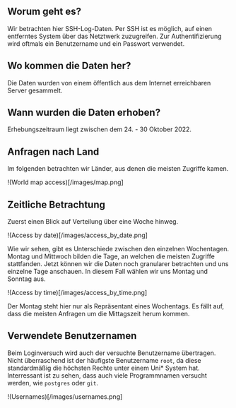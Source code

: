 ## Worum geht es?

Wir betrachten hier SSH-Log-Daten. Per SSH ist es möglich, auf einen entferntes System über das Netztwerk zuzugreifen. Zur Authentifizierung wird oftmals ein Benutzername und ein Passwort verwendet.

## Wo kommen die Daten her?

Die Daten wurden von einem öffentlich aus dem Internet erreichbaren Server gesammelt. 

## Wann wurden die Daten erhoben?

Erhebungszeitraum liegt zwischen dem 24. - 30 Oktober 2022.

## Anfragen nach Land

Im folgenden betrachten wir Länder, aus denen die meisten Zugriffe kamen.

!(World map access)[/images/map.png]

## Zeitliche Betrachtung

Zuerst einen Blick auf Verteilung über eine Woche hinweg. 

!(Access by date)[/images/access_by_date.png]

Wie wir sehen, gibt es Unterschiede zwischen den einzelnen Wochentagen. Montag und Mittwoch bilden die Tage, an welchen die meisten Zugriffe stattfanden. Jetzt können wir die Daten noch granularer betrachten und uns einzelne Tage anschauen. In diesem Fall wählen wir uns Montag und Sonntag aus. 

!(Access by time)[/images/access_by_time.png]

Der Montag steht hier nur als Repräsentant eines Wochentags. Es fällt auf, dass die meisten Anfragen um die Mittagszeit herum kommen. 

## Verwendete Benutzernamen

Beim Loginversuch wird auch der versuchte Benutzername übertragen. Nicht überraschend ist der häufigste Benutzername ```root```, da diese standardmäßig die höchsten Rechte unter einem Uni* System hat. Interressant ist zu sehen, dass auch viele Programmnamen versucht werden, wie ```postgres``` oder ```git```.

!(Usernames)[/images/usernames.png]
